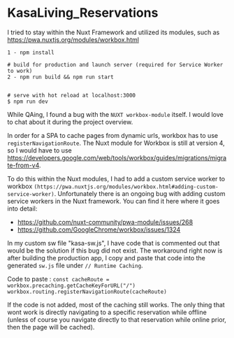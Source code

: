 # KasaLiving_Reservations
I tried to stay within the Nuxt Framework and utilized its modules, such as https://pwa.nuxtjs.org/modules/workbox.html

```
1 - npm install

# build for production and launch server (required for Service Worker to work)
2 - npm run build && npm run start


# serve with hot reload at localhost:3000
$ npm run dev
```

While QAing, I found a bug with the `NUXT workbox-module` itself. I would love to chat about it during the project overview.

In order for a SPA to cache pages from dynamic urls, workbox has to use `registerNavigationRoute`. The Nuxt module for Workbox is still at version 4, so I would have to use https://developers.google.com/web/tools/workbox/guides/migrations/migrate-from-v4.

To do this within the Nuxt modules, I had to add a custom service worker to workbox `(https://pwa.nuxtjs.org/modules/workbox.html#adding-custom-service-worker)`. Unfortunately there is an ongoing bug with adding custom service workers in the Nuxt framework. You can find it here where it goes into detail:
- https://github.com/nuxt-community/pwa-module/issues/268
- https://github.com/GoogleChrome/workbox/issues/1324

In my custom sw file "kasa-sw.js", I have code that is commented out that would be the solution if this bug did not exist.
The workaround right now is after building the production app, I copy and paste that code into the generated `sw.js` file under `// Runtime Caching`.

Code to paste : `const cacheRoute = workbox.precaching.getCacheKeyForURL("/")
                  workbox.routing.registerNavigationRoute(cacheRoute)`
                 
If the code is not added, most of the caching still works. The only thing that wont work is directly navigating to a specific reservation while offline (unless of course you navigate directly to that reservation while online prior, then the page will be cached).





